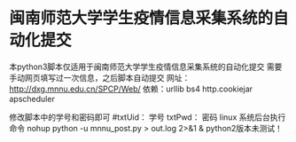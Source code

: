 # 闽南师范大学学生疫情信息采集系统的自动化提交

本python3脚本仅适用于闽南师范大学学生疫情信息采集系统的自动化提交
需要手动网页填写过一次信息，之后脚本自动提交
网址：http://dxg.mnnu.edu.cn/SPCP/Web/
依赖：urllib bs4 http.cookiejar apscheduler

修改脚本中的学号和密码即可
#txtUid： 学号   txtPwd： 密码
linux 系统后台执行命令
nohup python -u mnnu_post.py > out.log 2>&1 &
python2版本未测试！
